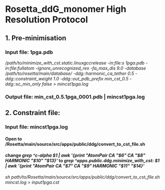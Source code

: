# Rosetta_ddG_monomer High Resolution Protocol
## 1. Pre-minimisation
### Input file: 1pga.pdb 
*/path/to/minimize_with_cst.static.linuxgccrelease -in:file:s 1pga.pdb -in:file:fullatom -ignore_unrecognized_res -fa_max_dis 9.0 -database /path/to/rosetta/main/database/ -ddg::harmonic_ca_tether 0.5 -ddg::constraint_weight 1.0 -ddg::out_pdb_prefix min_cst_0.5 -ddg::sc_min_only false > mincst1pga.log*
### Output file: min_cst_0.5.1pga_0001.pdb | mincst1pga.log

## 2. Constraint file: 
### Input file: mincst1pga.log
#### Open to /Rosetta/main/source/src/apps/public/ddg/convert_to_cst_file.sh
#### change *grep ^c-alpha $1 | awk '{print "AtomPair CA "$6" CA "$8" HARMONIC "$10" "$13}'* to 	*grep ^apps.public.ddg.minimize_with_cst: $1 | awk '{print "AtomPair CA "$7" CA "$9" HARMONIC "$11" "$14}'*

*sh path/to/Rosetta/main/source/src/apps/public/ddg/convert_to_cst_file.sh mincst.log > input1pga.cst*



